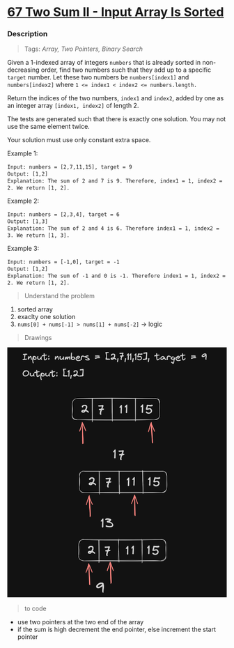 # <a href="https://leetcode.com/problems/two-sum-ii-input-array-is-sorted/description/?envType=study-plan-v2&envId=top-interview-150">67 Two Sum II - Input Array Is Sorted</a>

### Description

> Tags: *Array, Two Pointers, Binary Search*

Given a 1-indexed array of integers `numbers` that is already sorted in non-decreasing order, find two numbers such that they add up to a specific `target` number. Let these two numbers be `numbers[index1]` and `numbers[index2]` where `1 <= index1 < index2 <= numbers.length.`

Return the indices of the two numbers, `index1` and `index2`, added by one as an integer array `[index1, index2]` of length 2.

The tests are generated such that there is exactly one solution. You may not use the same element twice.

Your solution must use only constant extra space.

 

Example 1:
```
Input: numbers = [2,7,11,15], target = 9
Output: [1,2]
Explanation: The sum of 2 and 7 is 9. Therefore, index1 = 1, index2 = 2. We return [1, 2].
```
Example 2:
```
Input: numbers = [2,3,4], target = 6
Output: [1,3]
Explanation: The sum of 2 and 4 is 6. Therefore index1 = 1, index2 = 3. We return [1, 3].
```
Example 3:
```
Input: numbers = [-1,0], target = -1
Output: [1,2]
Explanation: The sum of -1 and 0 is -1. Therefore index1 = 1, index2 = 2. We return [1, 2].
```
  
> Understand the problem

1. sorted array
1. exaclty one solution
1. `nums[0] + nums[-1] > nums[1] + nums[-2]` -> logic

> Drawings

![alt text](assets/image.png)

> to code

- use two pointers at the two end of the array
- if the sum is high decrement the end pointer, else increment the start pointer
